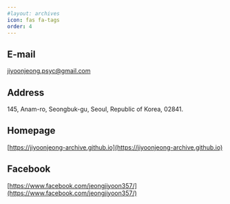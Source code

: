 ```yaml
---
#layout: archives
icon: fas fa-tags
order: 4
---
```


## E-mail
jiyoonjeong.psyc@gmail.com 


## Address
145, Anam-ro, Seongbuk-gu, Seoul, Republic of Korea, 02841.


## Homepage 
[https://jiyoonjeong-archive.github.io](https://jiyoonjeong-archive.github.io)


## Facebook
[https://www.facebook.com/jeongjiyoon357/](https://www.facebook.com/jeongjiyoon357/)